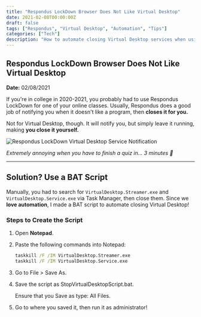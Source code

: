 ```yaml
---
title: "Respondus LockDown Browser Does Not Like Virtual Desktop"
date: 2021-02-08T00:00:00Z
draft: false
tags: ["Respondus", "Virtual Desktop", "Automation", "Tips"]
categories: ["Tech"]
description: "How to automate closing Virtual Desktop services when using Respondus LockDown Browser."
---
```


## Respondus LockDown Browser Does Not Like Virtual Desktop  

**Date:** 02/08/2021  

If you're in college in 2020-2021, you probably had to use Respondus LockDown for one of your online classes. Usually, Respondus does a good job of notifying you when it doesn't like a program, then **closes it for you.**  

Not for Virtual Desktop, though. It will notify you, but simply leave it running, making **you close it yourself.**  

![Respondus LockDown Virtual Desktop Service Notification](/blog/virtualdesktop-stop-script/respondus-virtualdesktop-screenshot.jpg)

*Extremely annoying when you have to finish a quiz in... 3 minutes 🤡*  

---

## Solution? Use a BAT Script  

Manually, you had to search for `VirtualDesktop.Streamer.exe` and `VirtualDesktop.Service.exe` via Task Manager, then close them. Since we **love automation**, I made a BAT script to automate closing Virtual Desktop!

### Steps to Create the Script

1. Open **Notepad**.  
2. Paste the following commands into Notepad:  

   ```bat
   taskkill /F /IM VirtualDesktop.Streamer.exe
   taskkill /F /IM VirtualDesktop.Service.exe

3. Go to File > Save As.
4. Save the script as StopVirtualDesktopScript.bat.

    Ensure that you Save as type: All Files.

5. Go to where you saved it, then run it as administrator!
